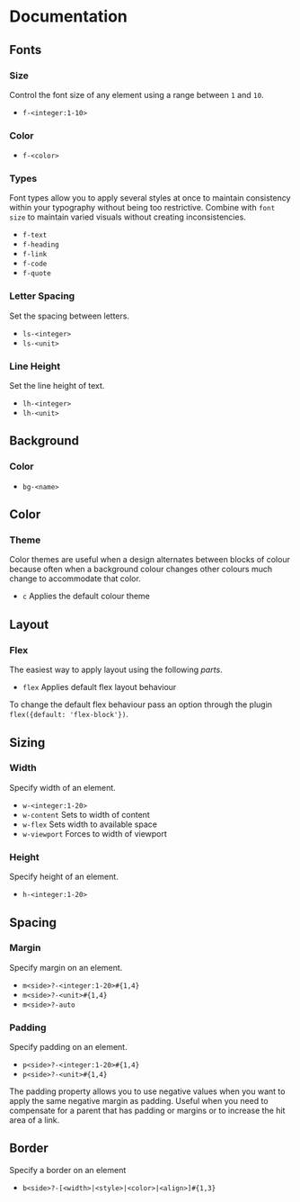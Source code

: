 # Documentation

## Fonts

### Size

Control the font size of any element using a range between `1` and `10`.

- `f-<integer:1-10>`
<!-- - `f-<unit>` -->

### Color

- `f-<color>`

### Types

Font types allow you to apply several styles at once to maintain consistency within your typography without being too restrictive. Combine with `font size` to maintain varied visuals without creating inconsistencies.

- `f-text`
- `f-heading`
- `f-link`
- `f-code`
- `f-quote`

<!-- ###### Example

```js
token: {
  font: {
    style: {
      heading: {
        fontFamily: 'Arial',
        lineHeight: "1.5",
        letterSpacing: "0.3em"
      }
    }
  }
}
``` -->

### Letter Spacing

Set the spacing between letters.

- `ls-<integer>`
- `ls-<unit>`

### Line Height

Set the line height of text.

- `lh-<integer>`
- `lh-<unit>`


## Background

### Color

- `bg-<name>`


## Color

### Theme

Color themes are useful when a design alternates between blocks of colour because often when a background colour changes other colours much change to accommodate that color.

- `c` Applies the default colour theme
<!-- - `c-reverse` Reverses the background and text colours of the default color theme -->
<!-- - `c-contrast` Applies a contrasting color theme based on the default color theme.
- `c-<name>` Create your own color themes -->


## Layout

### Flex

The easiest way to apply layout using the following _parts_.

- `flex` Applies default flex layout behaviour
<!-- - `flex-block` Makes all child elements behave like block elements and wraps them
- `flex-inline` Males all child elements behave like inline elements and wraps them
- `flex-column` Changes direction of layout
- `flex-wrap` -->

To change the default flex behaviour pass an option through the plugin `flex({default: 'flex-block'})`.

## Sizing

### Width

Specify width of an element.

- `w-<integer:1-20>`<!-- - `w-<unit>` -->
- `w-content` Sets to width of content
- `w-flex` Sets width to available space
- `w-viewport` Forces to width of viewport

### Height

Specify height of an element.

- `h-<integer:1-20>`
<!-- - `h-<unit>` -->


## Spacing

### Margin

Specify margin on an element.

- `m<side>?-<integer:1-20>#{1,4}`
- `m<side>?-<unit>#{1,4}`
- `m<side>?-auto` 

<!-- - `m[t|r|b|l|s|e]-<integer:1-20>`
- `m[t|r|b|l|s|e]-<unit>`


- `m[x|y|i|bl]-<integer:1-20>`
- `m[x|y|i|bl]-<unit>` -->


### Padding

Specify padding on an element.

- `p<side>?-<integer:1-20>#{1,4}`
- `p<side>?-<unit>#{1,4}`

The padding property allows you to use negative values when you want to apply the same negative margin as padding. Useful when you need to compensate for a parent that has padding or margins or to increase the hit area of a link.

<!-- To specify different sides use any of the following formats

- `p-[<length>|<percentage>|auto]{1,4}`
- `p[t|r|b|l]-[<length>|<percentage>|auto]`
- `p[bl|i]-[<length>|<percentage>|auto]{1,2}`

Use negative values to compensate for a parent that has padding or margins or to increase the hit area of a link.

- `-p-<integer:1-20>`
- `-p-<unit>` -->

## Border

Specify a border on an element

- `b<side>?-[<width>|<style>|<color>|<align>]#{1,3}`


<!-- To specify different sides use any of the following formats

- `p-[<length>|<percentage>|auto]{1,4}`
- `p[t|r|b|l]-[<length>|<percentage>|auto]`
- `p[bl|i]-[<length>|<percentage>|auto]{1,2}`

Use negative values to compensate for a parent that has padding or margins or to increase the hit area of a link.

- `-p-<integer:1-20>`
- `-p-<unit>` -->
 

<!-- ## Configure

```js
{
    color: {
        theme: {
            default: {
                text: '',
                heading: '',
                link: '',
                border: '',
                background: ''
            },
            contrast: {},
            reverse: {}
        }
    },
    font: {
        family: {
            arial: {}
        },
        style: {
            text: {
                'font family': '',
                'line height': '',
                'letter spacing': '',
                'font weight': ''
            },
            heading: {},
            link: {},
            code: {},
            quote: {}  
        }
    }
}
``` -->
